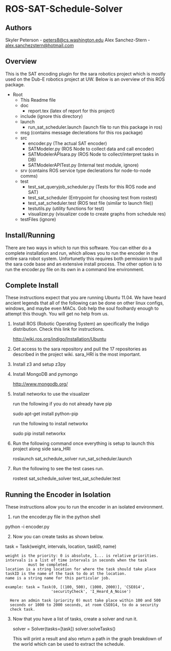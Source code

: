 ROS-SAT-Schedule-Solver
=======================

Authors
-------

Skyler Peterson - peters8@cs.washington.edu
Alex Sanchez-Stern - alex.sanchezstern@hotmail.com

Overview
--------

This is the SAT encoding plugin for the sara robotics project which is
mostly used on the Dub-E robotics project at UW. Below is an overview
of this ROS package.

- Root
  - This Readme file
  - doc
    - report.tex (latex of report for this project)
  - include (ignore this directory)
  - launch
    - run_sat_scheduler.launch (launch file to run this package in ros)
  - msg (contains message declerations for this ros package)
  - src
    - encoder.py (The actual SAT encoder)
    - SATModeler.py (ROS Node to collect data and call encoder)
    - SATModelerAPIsara.py (ROS Node to collect/interpret tasks in DB)
    - SATModelerAPITest.py (Internal test module, ignore)
  - srv (contains ROS service type declerations for node-to-node comms)
  - test
    - test_sat_queryjob_scheduler.py (Tests for this ROS node and SAT)
    - test_sat_scheduler (Entrypoint for choosing test from rostest)
    - test_sat_scheduler.test (ROS test file (similar to launch file))
    - testutils.py (utility functions for test)
    - visualizer.py (visualizer code to create graphs from schedule res)
  - testFiles (ignore)

Install/Running
---------------

There are two ways in which to run this software. You can either do a
complete installation and run, which allows you to run the encoder in
the entire sara robot system. Unfortunetly this requires both permission
to pull the sara code base and an extensive install process. The other
option is to run the encoder.py file on its own in a command line
environment.

Complete Install
----------------

These instructions expect that you are running Ubuntu 11.04. We have
heard ancient legends that all of the following can be done on other
linux configs, windows, and maybe even MACs. Gob help the soul foolhardy
enough to attempt this though. You will get no help from us.

1) Install ROS (Robotic Operating System) an specifically the Indigo
   distribution. Check this link for instructions.
   
   http://wiki.ros.org/indigo/Installation/Ubuntu
   
2) Get access to the sara repository and pull the 17 repositories as
   described in the project wiki. sara_HRI is the most important.
   
3) Install z3 and setup z3py

4) Install MongoDB and pymongo

   http://www.mongodb.org/
   
5) Install networkx to use the visualizer

   run the following if you do not already have pip
   
   sudo apt-get install python-pip
   
   run the following to install networkx
   
   sudo pip install networkx
   
6) Run the following command once everything is setup to launch this
   project along side sara_HRI
   
   roslaunch sat_schedule_solver run_sat_scheduler.launch
   
7) Run the following to see the test cases run.

   rostest sat_schedule_solver test_sat_scheduler.test


Running the Encoder in Isolation
--------------------------------

These instructions allow you to run the encoder in an isolated
environment.

1) run the encoder.py file in the python shell

  python -i encoder.py
  
2) Now you can create tasks as shown below.

  task = Task(weight, intervals, location, taskID, name)
  
    weight is the priority: 0 is absolute, 1... is relative priorities.
    intervals is a list of time intervals in seconds when the task
              must be completed.
    location is a string location for where the task should take place
    taskID is the name of the task to do at the location.
    name is a string name for this particular job.
    
    example: task = Task(0, [(100, 500), (1000, 2000)], 'CSE014',
                        'securityCheck', 'I_Heard_A_Noise')
                        
      Here an admin task (priority 0) must take place within 100 and 500
      seconds or 1000 to 2000 seconds, at room CSE014, to do a security
      check task.
      
3) Now that you have a list of tasks, create a solver and run it.

   solver = Solver(tasks=[task])
   solver.solveTasks()
   
   This will print a result and also return a path in the graph
   breakdown of the world which can be used to extract the schedule.
